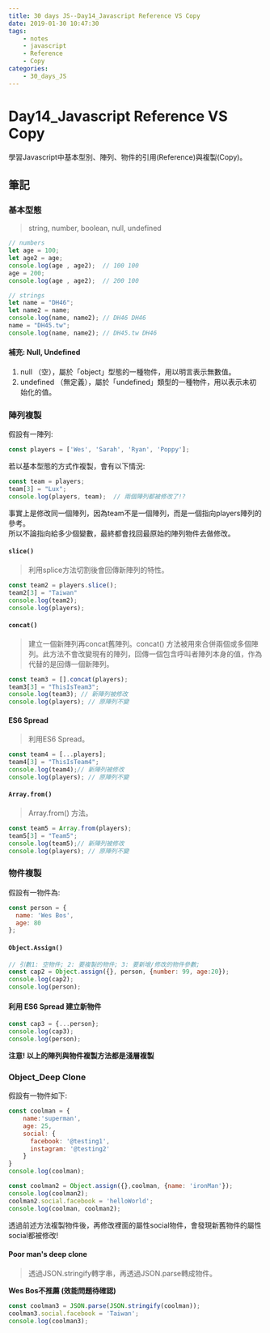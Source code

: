 ```yaml
---
title: 30 days JS--Day14_Javascript Reference VS Copy
date: 2019-01-30 10:47:30
tags:
    - notes
    - javascript
    - Reference
    - Copy
categories:
    - 30_days_JS
---
```

# Day14_Javascript Reference VS Copy

學習Javascript中基本型別、陣列、物件的引用(Reference)與複製(Copy)。

## 筆記

### 基本型態

> string, number, boolean, null, undefined

```javascript
// numbers
let age = 100;
let age2 = age;
console.log(age , age2);  // 100 100
age = 200;
console.log(age , age2);  // 200 100

// strings
let name = "DH46";
let name2 = name;
console.log(name, name2); // DH46 DH46
name = "DH45.tw";
console.log(name, name2); // DH45.tw DH46
```

#### 補充: Null, Undefined

1. null （空），屬於「object」型態的一種物件，用以明言表示無數值。
2. undefined （無定義），屬於「undefined」類型的一種物件，用以表示未初始化的值。

### 陣列複製

假設有一陣列:

```javascript
const players = ['Wes', 'Sarah', 'Ryan', 'Poppy'];
```

若以基本型態的方式作複製，會有以下情況:

```javascript
const team = players;
team[3] = "Lux";
console.log(players, team);  // 兩個陣列都被修改了!?
```

事實上是修改同一個陣列，因為team不是一個陣列，而是一個指向players陣列的參考。  
所以不論指向給多少個變數，最終都會找回最原始的陣列物件去做修改。

#### `slice()`

> 利用splice方法切割後會回傳新陣列的特性。

```javascript
const team2 = players.slice();
team2[3] = "Taiwan"
console.log(team2);
console.log(players);
```

#### `concat()`

> 建立一個新陣列再concat舊陣列。concat() 方法被用來合併兩個或多個陣列。此方法不會改變現有的陣列，回傳一個包含呼叫者陣列本身的值，作為代替的是回傳一個新陣列。

```javascript
const team3 = [].concat(players);
team3[3] = "ThisIsTeam3";
console.log(team3); // 新陣列被修改
console.log(players); // 原陣列不變
```

#### ES6 Spread

> 利用ES6 Spread。

```javascript
const team4 = [...players];
team4[3] = "ThisIsTeam4";
console.log(team4);// 新陣列被修改
console.log(players); // 原陣列不變
```

#### `Array.from()` 

> Array.from() 方法。

```javascript
const team5 = Array.from(players);
team5[3] = "Team5";
console.log(team5);// 新陣列被修改
console.log(players); // 原陣列不變
```

### 物件複製

假設有一物件為:

```javascript
const person = {
  name: 'Wes Bos',
  age: 80
};
```

#### `Object.Assign()`

```javascript
// 引數1: 空物件; 2: 要複製的物件; 3: 要新增/修改的物件參數; 
const cap2 = Object.assign({}, person, {number: 99, age:20});
console.log(cap2);
console.log(person);
```

#### 利用 ES6 Spread 建立新物件

```javascript
const cap3 = {...person};
console.log(cap3);
console.log(person);
```

**注意! 以上的陣列與物件複製方法都是淺層複製**

### Object_Deep Clone

假設有一物件如下:

```javascript
const coolman = {
    name:'superman',
    age: 25,
    social: {
      facebook: '@testing1',
      instagram: '@testing2'
    }
}
console.log(coolman);

const coolman2 = Object.assign({},coolman, {name: 'ironMan'});
console.log(coolman2);
coolman2.social.facebook = 'helloWorld';
console.log(coolman, coolman2);
```

透過前述方法複製物件後，再修改裡面的屬性social物件，會發現新舊物件的屬性social都被修改!

#### Poor man's deep clone

> 透過JSON.stringify轉字串，再透過JSON.parse轉成物件。

**Wes Bos不推薦 (效能問題待確認)**

```javascript
const coolman3 = JSON.parse(JSON.stringify(coolman));
coolman3.social.facebook = 'Taiwan';
console.log(coolman3);
```
